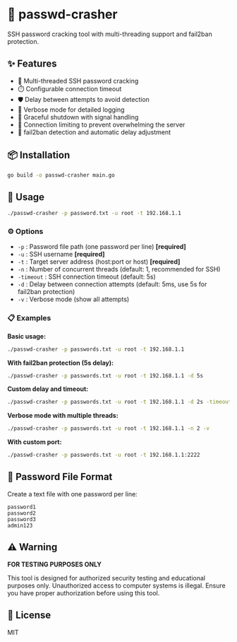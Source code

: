 # 🔐 passwd-crasher

SSH password cracking tool with multi-threading support and fail2ban protection.

## ✨ Features

- 🔄 Multi-threaded SSH password cracking
- ⏱️ Configurable connection timeout
- 🛡️ Delay between attempts to avoid detection
- 📝 Verbose mode for detailed logging
- 🛑 Graceful shutdown with signal handling
- 🚦 Connection limiting to prevent overwhelming the server
- 🚨 fail2ban detection and automatic delay adjustment

## 📦 Installation

```bash
go build -o passwd-crasher main.go
```

## 🚀 Usage

```bash
./passwd-crasher -p password.txt -u root -t 192.168.1.1
```

### ⚙️ Options

- `-p` : Password file path (one password per line) **[required]**
- `-u` : SSH username **[required]**
- `-t` : Target server address (host:port or host) **[required]**
- `-n` : Number of concurrent threads (default: 1, recommended for SSH)
- `-timeout` : SSH connection timeout (default: 5s)
- `-d` : Delay between connection attempts (default: 5ms, use 5s for fail2ban protection)
- `-v` : Verbose mode (show all attempts)

### 📋 Examples

**Basic usage:**
```bash
./passwd-crasher -p passwords.txt -u root -t 192.168.1.1
```

**With fail2ban protection (5s delay):**
```bash
./passwd-crasher -p passwords.txt -u root -t 192.168.1.1 -d 5s
```

**Custom delay and timeout:**
```bash
./passwd-crasher -p passwords.txt -u root -t 192.168.1.1 -d 2s -timeout 10s
```

**Verbose mode with multiple threads:**
```bash
./passwd-crasher -p passwords.txt -u root -t 192.168.1.1 -n 2 -v
```

**With custom port:**
```bash
./passwd-crasher -p passwords.txt -u root -t 192.168.1.1:2222
```

## 📄 Password File Format

Create a text file with one password per line:

```
password1
password2
password3
admin123
```

## ⚠️ Warning

**FOR TESTING PURPOSES ONLY**

This tool is designed for authorized security testing and educational purposes only. Unauthorized access to computer systems is illegal. Ensure you have proper authorization before using this tool.

## 📜 License

MIT
